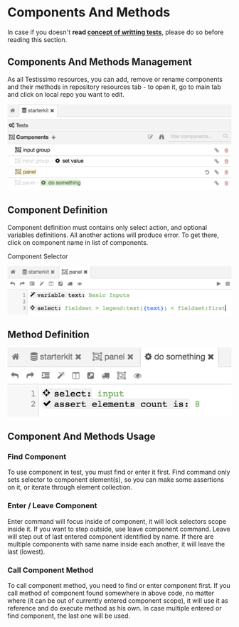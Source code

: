 # Components And Methods

In case if you doesn't **read [concept of writting tests](#/contept-of-writting-tests)**, please do so before reading this section.

## Components And Methods Management

As all Testissimo resources, you can add, remove or rename components and their methods in repository resources tab - to open it, go to main tab and click on local repo you want to edit.

![](/documentation/images/components.png)

## Component Definition

Component definition must contains only select action, and optional variables definitions. All another actions will produce error. To get there, click on component name in list of components.

Component Selector

![](/documentation/images/component_definition.png)

## Method Definition

![](/documentation/images/method_definition.png)

## Component And Methods Usage

### Find Component

To use component in test, you must find or enter it first. Find command only sets selector to component element(s), so you can make some assertions on it, or iterate through element collection.

### Enter / Leave Component

Enter command will focus inside of component, it will lock selectors scope inside it. If you want to step outside, use leave component command. Leave will step out of last entered component identified by name. If there are multiple components with same name inside each another, it will leave the last (lowest).

### Call Component Method

To call component method, you need to find or enter component first. If you call method of component found somewhere in above code, no matter where (it can be out of currently entered component scope), it will use it as reference and do execute method as his own. In case multiple entered or find component, the last one will be used.
